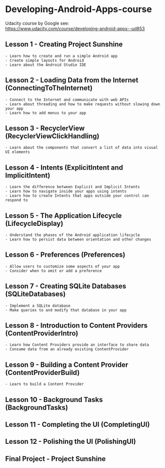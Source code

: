 # Developing-Android-Apps-course
Udacity course by Google see: https://www.udacity.com/course/developing-android-apps--ud853

## Lesson 1 - Creating Project Sunshine
    - Learn how to create and run a simple Android app
    - Create simple layouts for Android
    - Learn about the Android Studio IDE

## Lesson 2 - Loading Data from the Internet (ConnectingToTheInternet)
    - Connect to the Internet and communicate with web APIs
    - Learn about threading and how to make requests without slowing down your app
    - Learn how to add menus to your app

## Lesson 3 - RecyclerView (RecyclerViewClickHandling)
    - Learn about the components that convert a list of data into visual UI elements

## Lesson 4 - Intents (ExplicitIntent and ImplicitIntent)
    - Learn the difference between Explicit and Implicit Intents
    - Learn how to navigate inside your apps using intents
    - Learn how to create Intents that apps outside your control can respond to

## Lesson 5 - The Application Lifecycle (LifecycleDisplay)
    - Understand the phases of the Android application lifecycle
    - Learn how to persist data between orientation and other changes

## Lesson 6 - Preferences (Preferences)
    - Allow users to customize some aspects of your app
    - Consider when to omit or add a preference

## Lesson 7 - Creating SQLite Databases (SQLiteDatabases)
    - Implement a SQLite database
    - Make queries to and modify that database in your app

## Lesson 8 - Introduction to Content Providers (ContentProviderIntro)
    - Learn how Content Providers provide an interface to share data
    - Consume data from an already existing ContentProvider

## Lesson 9 - Building a Content Provider (ContentProviderBuild)
    - Learn to build a Content Provider

## Lesson 10 - Background Tasks (BackgroundTasks)

## Lesson 11 - Completing the UI (CompletingUI)

## Lesson 12 - Polishing the UI (PolishingUI)

## Final Project - Project Sunshine
